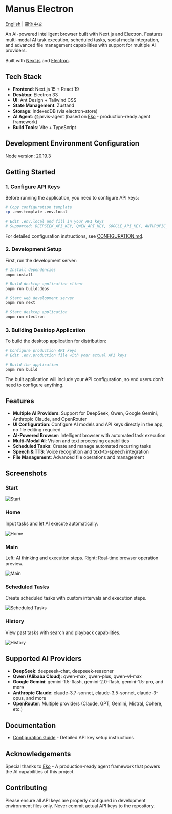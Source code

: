 # Manus Electron

[English](./README.md) | [简体中文](./README.zh-CN.md)

An AI-powered intelligent browser built with Next.js and Electron. Features multi-modal AI task execution, scheduled tasks, social media integration, and advanced file management capabilities with support for multiple AI providers.

Built with [Next.js](https://nextjs.org) and [Electron](https://electronjs.org).

## Tech Stack

- **Frontend**: Next.js 15 + React 19
- **Desktop**: Electron 33
- **UI**: Ant Design + Tailwind CSS
- **State Management**: Zustand
- **Storage**: IndexedDB (via electron-store)
- **AI Agent**: @jarvis-agent (based on [Eko](https://github.com/FellouAI/eko) - production-ready agent framework)
- **Build Tools**: Vite + TypeScript

## Development Environment Configuration
Node version: 20.19.3

## Getting Started

### 1. Configure API Keys

Before running the application, you need to configure API keys:

```bash
# Copy configuration template
cp .env.template .env.local

# Edit .env.local and fill in your API keys
# Supported: DEEPSEEK_API_KEY, QWEN_API_KEY, GOOGLE_API_KEY, ANTHROPIC_API_KEY, OPENROUTER_API_KEY
```

For detailed configuration instructions, see [CONFIGURATION.md](./docs/CONFIGURATION.md).

### 2. Development Setup

First, run the development server:

```bash
# Install dependencies
pnpm install

# Build desktop application client
pnpm run build:deps

# Start web development server
pnpm run next

# Start desktop application
pnpm run electron
```

### 3. Building Desktop Application

To build the desktop application for distribution:

```bash
# Configure production API keys
# Edit .env.production file with your actual API keys

# Build the application
pnpm run build
```

The built application will include your API configuration, so end users don't need to configure anything.

## Features

- **Multiple AI Providers**: Support for DeepSeek, Qwen, Google Gemini, Anthropic Claude, and OpenRouter
- **UI Configuration**: Configure AI models and API keys directly in the app, no file editing required
- **AI-Powered Browser**: Intelligent browser with automated task execution
- **Multi-Modal AI**: Vision and text processing capabilities
- **Scheduled Tasks**: Create and manage automated recurring tasks
- **Speech & TTS**: Voice recognition and text-to-speech integration
- **File Management**: Advanced file operations and management

## Screenshots

### Start

![Start](./docs/shotscreen/start-loading.png)

### Home
Input tasks and let AI execute automatically.

![Home](./docs/shotscreen/home.png)

### Main
Left: AI thinking and execution steps. Right: Real-time browser operation preview.

![Main](./docs/shotscreen/main.png)

### Scheduled Tasks
Create scheduled tasks with custom intervals and execution steps.

![Scheduled Tasks](./docs/shotscreen/schedule.png)

### History
View past tasks with search and playback capabilities.

![History](./docs/shotscreen/history.png)

## Supported AI Providers

- **DeepSeek**: deepseek-chat, deepseek-reasoner
- **Qwen (Alibaba Cloud)**: qwen-max, qwen-plus, qwen-vl-max
- **Google Gemini**: gemini-1.5-flash, gemini-2.0-flash, gemini-1.5-pro, and more
- **Anthropic Claude**: claude-3.7-sonnet, claude-3.5-sonnet, claude-3-opus, and more
- **OpenRouter**: Multiple providers (Claude, GPT, Gemini, Mistral, Cohere, etc.)

## Documentation

- [Configuration Guide](./docs/CONFIGURATION.md) - Detailed API key setup instructions

## Acknowledgements

Special thanks to [Eko](https://github.com/FellouAI/eko) - A production-ready agent framework that powers the AI capabilities of this project.

## Contributing

Please ensure all API keys are properly configured in development environment files only. Never commit actual API keys to the repository.